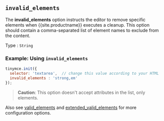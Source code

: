 ## `invalid_elements`

The **invalid_elements** option instructs the editor to remove specific elements when {{site.productname}} executes a cleanup. This option should contain a comma-separated list of element names to exclude from the content.

Type
: `String`

### Example: Using `invalid_elements`

```js
tinymce.init({
  selector: 'textarea',  // change this value according to your HTML
  invalid_elements : 'strong,em'
});
```

> **Caution**: This option doesn't accept attributes in the list, only elements.

Also see [valid_elements](#valid_elements) and [extended_valid_elements](#extended_valid_elements) for more configuration options.
